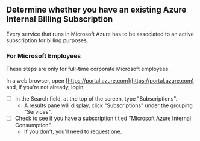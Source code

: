 ## Determine whether you have an existing Azure Internal Billing Subscription

Every service that runs in Microsoft Azure has to be associated to an active subscription for billing purposes.

### For Microsoft Employees

These steps are only for full-time corporate Microsoft employees.

In a web browser, open [https://portal.azure.com](https://portal.azure.com) and, if you're not already, login.
- [ ] In the Search field, at the top of the screen, type "Subscriptions".
    - A results pane will display, click "Subscriptions" under the grouping "Services".
- [ ] Check to see if you have a subscription titled "Microsoft Azure Internal Consumption".
    - If you don't, you'll need to request one.

